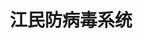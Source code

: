 ﻿---
id: 116
title: "江民防病毒系统"
weight: 116
version: "1.0.1-1"
updateTime: "2022-06-23T16:49:37"
debName: "http://113.24.212.22:8090/upload/file/jiangmin-kvclient_1.0.1-1_loongsonarch64.deb"
debSize: "228.4 MB"
command: "dbus-launch /opt/BDFZ/JMX/etc/run_ui.sh"
compatibility: 3
---
